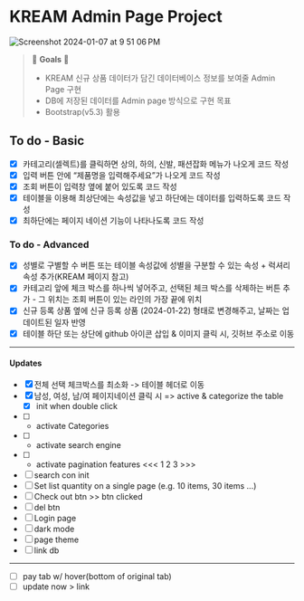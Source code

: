 # KREAM Admin Page Project

![Screenshot 2024-01-07 at 9 51 06 PM](https://github.com/ready-oun/oz_be_challenge/assets/148455749/caf84d91-0a5d-4c13-8f3b-a70bca178fc8)

> 👑 **Goals** 👑
>
> - KREAM 신규 상품 데이터가 담긴 데이터베이스 정보를 보여줄 Admin Page 구현
> - DB에 저장된 데이터를 Admin page 방식으로 구현 목표
> - Bootstrap(v5.3) 활용

## To do - Basic

- [x] 카테고리(셀렉트)를 클릭하면 상의, 하의, 신발, 패션잡화 메뉴가 나오게 코드 작성
- [x] 입력 버튼 안에 “제품명을 입력해주세요”가 나오게 코드 작성
- [x] 조회 버튼이 입력창 옆에 붙어 있도록 코드 작성
- [x] 테이블을 이용해 최상단에는 속성값을 넣고 하단에는 데이터를 입력하도록 코드 작성
- [x] 최하단에는 페이지 네이션 기능이 나타나도록 코드 작성

### To do - Advanced

- [x] 성별로 구별할 수 버튼 또는 테이블 속성값에 성별을 구분할 수 있는 속성 + 럭셔리 속성 추가(KREAM 페이지 참고)
- [x] 카테고리 앞에 체크 박스를 하나씩 넣어주고, 선택된 체크 박스를 삭제하는 버튼 추가 - 그 위치는 조회 버튼이 있는 라인의 가장 끝에 위치
- [x] 신규 등록 상품 옆에 신규 등록 상품 (2024-01-22) 형태로 변경해주고, 날짜는 업데이트된 일자 반영
- [x] 테이블 하단 또는 상단에 github 아이콘 삽입 & 이미지 클릭 시, 깃허브 주소로 이동

---

#### Updates

- [x] 전체 선택 체크박스를 최소화 -> 테이블 헤더로 이동
- [x] 남성, 여성, 남/여 페이지네이션 클릭 시 => active & categorize the table
  - [x] init when double click
- [ ] - activate Categories
- [ ] - activate search engine
- [ ] - activate pagination features <<< 1 2 3 >>>
- [ ] search con init
- [ ] Set list quantity on a single page (e.g. 10 items, 30 items ...)
- [ ] Check out btn >> btn clicked
- [ ] del btn
- [ ] Login page
- [ ] dark mode
- [ ] page theme
- [ ] link db

---

- [ ] pay tab w/ hover(bottom of original tab)
- [ ] update now > link
